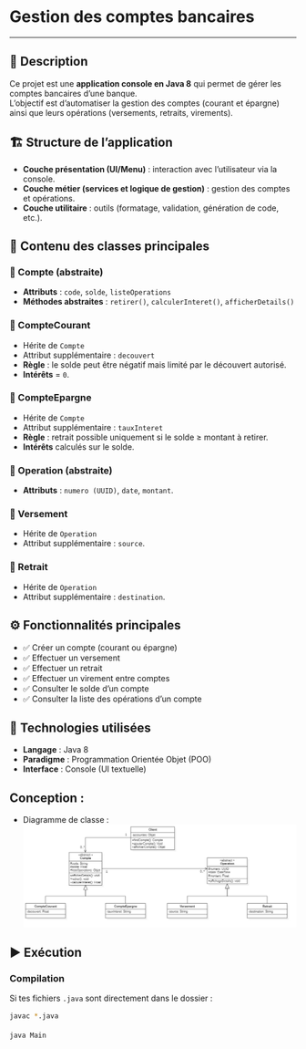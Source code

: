 # Gestion des comptes bancaires 
***

## 📌 Description
Ce projet est une **application console en Java 8** qui permet de gérer les comptes bancaires d’une banque.  
L’objectif est d’automatiser la gestion des comptes (courant et épargne) ainsi que leurs opérations (versements, retraits, virements).

## 🏗️ Structure de l’application
- **Couche présentation (UI/Menu)** : interaction avec l’utilisateur via la console.
- **Couche métier (services et logique de gestion)** : gestion des comptes et opérations.
- **Couche utilitaire** : outils (formatage, validation, génération de code, etc.).

## 📂 Contenu des classes principales

### 🔹 Compte (abstraite)
- **Attributs** : `code`, `solde`, `listeOperations`
- **Méthodes abstraites** : `retirer()`, `calculerInteret()`, `afficherDetails()`

### 🔹 CompteCourant
- Hérite de `Compte`
- Attribut supplémentaire : `decouvert`
- **Règle** : le solde peut être négatif mais limité par le découvert autorisé.
- **Intérêts** = `0`.

### 🔹 CompteEpargne
- Hérite de `Compte`
- Attribut supplémentaire : `tauxInteret`
- **Règle** : retrait possible uniquement si le solde ≥ montant à retirer.
- **Intérêts** calculés sur le solde.

### 🔹 Operation (abstraite)
- **Attributs** : `numero (UUID)`, `date`, `montant`.

### 🔹 Versement
- Hérite de `Operation`
- Attribut supplémentaire : `source`.

### 🔹 Retrait
- Hérite de `Operation`
- Attribut supplémentaire : `destination`.

## ⚙️ Fonctionnalités principales
- ✅ Créer un compte (courant ou épargne)
- ✅ Effectuer un versement
- ✅ Effectuer un retrait
- ✅ Effectuer un virement entre comptes
- ✅ Consulter le solde d’un compte
- ✅ Consulter la liste des opérations d’un compte

## 🚀 Technologies utilisées
- **Langage** : Java 8
- **Paradigme** : Programmation Orientée Objet (POO)
- **Interface** : Console (UI textuelle)



## Conception :
- Diagramme de classe :
![Diagrame de class](UML/Diagrame%20de%20class.jpg)

## ▶️ Exécution

### Compilation
Si tes fichiers `.java` sont directement dans le dossier :
```bash
javac *.java

java Main
